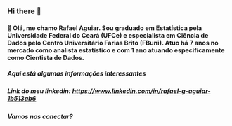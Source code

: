 ### Hi there 👋

#### 🔭 Olá, me chamo Rafael Aguiar. Sou graduado em Estatística pela Universidade Federal do Ceará (UFCe) e especialista em Ciência de Dados pelo Centro Universitário Farias Brito (FBuni). Atuo há 7 anos no mercado como analista estatístico e com 1 ano atuando especificamente como Cientista de Dados.

##### Aqui está algumas informações interessantes

##### Link do meu linkedin: https://www.linkedin.com/in/rafael-g-aguiar-1b513ab6

##### Vamos nos conectar?



